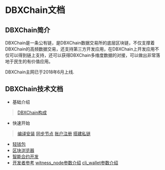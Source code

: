 # DBXChain文档

## DBXChain简介

DBXChain是一条公有链，是DBXChain数据交易所的底层区块链，不仅支撑着DBXChain的高频数据交易，还支持第三方开发应用，在DBXChain上开发应用不仅可以得到链上支持，还可以获得DBXChain多维度数据的对接，可以做出非常落地于民生的有价值应用。

DBXChain主网已于2018年6月上线.


## DBXChain技术文档
* 基础介绍
> [DBXChain构成](introduction.md)
* 快速开始
> [编译安装](compile.md)
[同步节点](sync.md)
[账户注册](register.md)
[搭建私链](private-chain.md)

* [轻钱包](node/cli_wallet.md)
* [区块浏览器](wallet/introduction.md)
* [智能合约开发](contract/introduction.md)
* [开发者参考](api/introduction.md)
[witness_node参数介绍](develop/witness_node.md)
[cli_wallet参数介绍](develop/cli_wallet.md)

